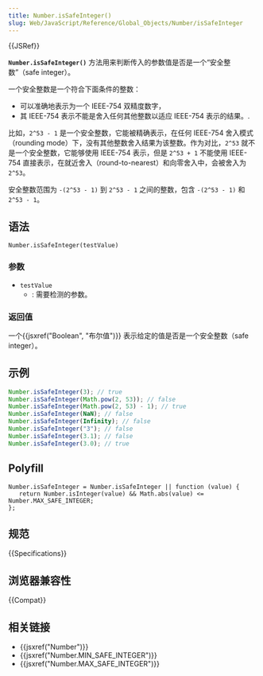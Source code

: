 ```yaml
---
title: Number.isSafeInteger()
slug: Web/JavaScript/Reference/Global_Objects/Number/isSafeInteger
---
```


{{JSRef}}

**`Number.isSafeInteger()`** 方法用来判断传入的参数值是否是一个“安全整数”（safe integer）。

一个安全整数是一个符合下面条件的整数：

- 可以准确地表示为一个 IEEE-754 双精度数字，
- 其 IEEE-754 表示不能是舍入任何其他整数以适应 IEEE-754 表示的结果。.

比如，`2^53 - 1` 是一个安全整数，它能被精确表示，在任何 IEEE-754 舍入模式（rounding mode）下，没有其他整数舍入结果为该整数。作为对比，`2^53` 就不是一个安全整数，它能够使用 IEEE-754 表示，但是 `2^53 + 1` 不能使用 IEEE-754 直接表示，在就近舍入（round-to-nearest）和向零舍入中，会被舍入为 `2^53`。

安全整数范围为 `-(2^53 - 1)` 到 `2^53 - 1` 之间的整数，包含 `-(2^53 - 1)` 和 `2^53 - 1`。

## 语法

```plain
Number.isSafeInteger(testValue)
```

### 参数

- `testValue`
  - : 需要检测的参数。

### 返回值

一个{{jsxref("Boolean", "布尔值")}} 表示给定的值是否是一个安全整数（safe integer）。

## 示例

```js
Number.isSafeInteger(3); // true
Number.isSafeInteger(Math.pow(2, 53)); // false
Number.isSafeInteger(Math.pow(2, 53) - 1); // true
Number.isSafeInteger(NaN); // false
Number.isSafeInteger(Infinity); // false
Number.isSafeInteger("3"); // false
Number.isSafeInteger(3.1); // false
Number.isSafeInteger(3.0); // true
```

## Polyfill

```plain
Number.isSafeInteger = Number.isSafeInteger || function (value) {
   return Number.isInteger(value) && Math.abs(value) <= Number.MAX_SAFE_INTEGER;
};
```

## 规范

{{Specifications}}

## 浏览器兼容性

{{Compat}}

## 相关链接

- {{jsxref("Number")}}
- {{jsxref("Number.MIN_SAFE_INTEGER")}}
- {{jsxref("Number.MAX_SAFE_INTEGER")}}

